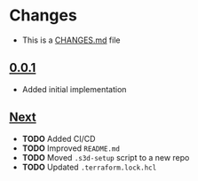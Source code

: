 # Changes
- This is a [CHANGES.md](https://go.s3d.club/changes.html) file

## [0.0.1](https://github.com/s3d-club/terraform-aws-ec2/tree/0.0.1)
- Added initial implementation

## [Next](https://github.com/s3d-club/terraform-aws-ec2/tree/next)
- **TODO** Added CI/CD
- **TODO** Improved `README.md`
- **TODO** Moved `.s3d-setup` script to a new repo
- **TODO** Updated `.terraform.lock.hcl`
